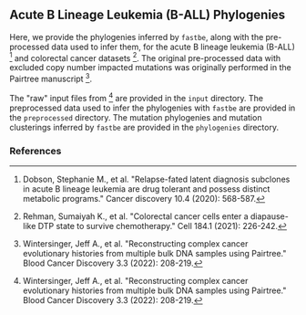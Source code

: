 ## Acute B Lineage Leukemia (B-ALL) Phylogenies

Here, we provide the phylogenies inferred by `fastbe`,
along with the pre-processed data used to infer them,
for the acute B lineage leukemia (B-ALL) [^1] and colorectal cancer 
datasets [^2]. The original pre-processed data with excluded copy 
number impacted mutations was originally performed in the Pairtree 
manuscript [^3].

The "raw" input files from [^3] are provided in the `input` directory. 
The preprocessed data used to infer the phylogenies with `fastbe` are 
provided in the `preprocessed` directory.
The mutation phylogenies and mutation clusterings inferred by `fastbe` 
are provided in the `phylogenies` directory.

### References

[^1]: Dobson, Stephanie M., et al. "Relapse-fated latent diagnosis subclones in acute B lineage leukemia are drug tolerant and possess distinct metabolic programs." Cancer discovery 10.4 (2020): 568-587.
[^2]: Rehman, Sumaiyah K., et al. "Colorectal cancer cells enter a diapause-like DTP state to survive chemotherapy." Cell 184.1 (2021): 226-242.
[^3]: Wintersinger, Jeff A., et al. "Reconstructing complex cancer evolutionary histories from multiple bulk DNA samples using Pairtree." Blood Cancer Discovery 3.3 (2022): 208-219.
